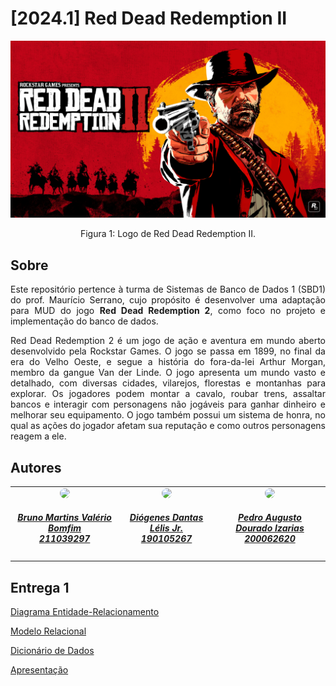 # [2024.1] Red Dead Redemption II
<div align="center">
    <img src="assets/img/game_logo.jpg"/>
    <p> Figura 1: Logo de Red Dead Redemption II.</p> 
</div>

## Sobre

<div style='text-align: justify;'>

Este repositório pertence à turma de Sistemas de Banco de Dados 1 (SBD1) do prof. Maurício Serrano, cujo propósito é desenvolver uma adaptação para MUD do jogo **Red Dead Redemption 2**, como foco no projeto e implementação do banco de dados.

Red Dead Redemption 2 é um jogo de ação e aventura em mundo aberto desenvolvido pela Rockstar Games. O jogo se passa em 1899, no final da era do Velho Oeste, e segue a história do fora-da-lei Arthur Morgan, membro da gangue Van der Linde. O jogo apresenta um mundo vasto e detalhado, com diversas cidades, vilarejos, florestas e montanhas para explorar. Os jogadores podem montar a cavalo, roubar trens, assaltar bancos e interagir com personagens não jogáveis para ganhar dinheiro e melhorar seu equipamento. O jogo também possui um sistema de honra, no qual as ações do jogador afetam sua reputação e como outros personagens reagem a ele.

</div>

## Autores

<div align="center">
   <table style="margin-left: auto; margin-right: auto;">
        <tr>
            <td align="center">
                <a href="https://github.com/gitbmvb">
                    <img style="border-radius: 50%;" src="https://avatars.githubusercontent.com/u/30751876?v=4" width="150px;"/>
                    <h5 class="text-center">Bruno Martins Valério Bomfim <br>211039297</h5>
                </a>
            </td>
            <td align="center">
                <a href="https://github.com/diogjunior100">
                    <img style="border-radius: 50%;" src="https://avatars.githubusercontent.com/u/40612642?v=4" width="150px;"/>
                    <h5 class="text-center">Diógenes Dantas Lélis Jr. <br>190105267</h5>
                </a>
            </td>
            <td align="center">
                <a href="https://github.com/izarias">
                    <img style="border-radius: 50%;" src="https://avatars.githubusercontent.com/u/18017042?v=4" width="150px;"/>
                    <h5 class="text-center">Pedro Augusto Dourado Izarias <br>200062620</h5>
                </a>
            </td>
    </table>
</div>

## Entrega 1
    
[Diagrama Entidade-Relacionamento](entregas/entrega1/MER.md)
    
[Modelo Relacional](entregas/entrega1/MREL.md)

[Dicionário de Dados](entregas/entrega1/dicionario_dados.md)

[Apresentação]()